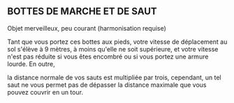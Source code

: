 ## BOTTES DE MARCHE ET DE SAUT

Objet merveilleux, peu courant (harmonisation requise)

Tant que vous portez ces bottes aux pieds, votre vitesse de
déplacement au sol s'élève à 9 mètres, à moins qu'elle ne
soit supérieure, et votre vitesse n'est pas réduite si vous êtes
encombré ou si vous portez une armure lourde. En outre,

la distance normale de vos sauts est multipliée par trois,
cependant, un tel saut ne vous permet pas de dépasser la
distance maximale que vous pouvez couvrir en un tour.
